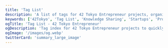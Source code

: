 ```yaml
---
title: 'Tag List'
description: 'A list of tags for 42 Tokyo Entrepreneur projects, organized for easy discovery of related content.'
keywords: ['42Tokyo', 'Tag List', 'Knowledge Sharing', 'Startups', 'Projects']
ogTitle: 'Tag List - 42 Tokyo Entrepreneur'
ogDescription: 'Tag index for 42 Tokyo Entrepreneur projects to quickly find related content.'
ogImage: '/images/og.webp'
twitterCard: 'summary_large_image'
---
```

